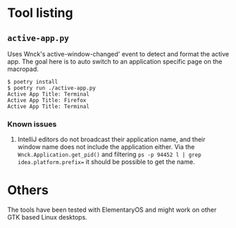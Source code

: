 # Tool listing
## `active-app.py`

Uses Wnck's active-window-changed' event to detect and format the active app. The goal here is to auto switch to an application specific page on the macropad.

```shell
$ poetry install
$ poetry run ./active-app.py
Active App Title: Terminal
Active App Title: Firefox
Active App Title: Terminal
```

### Known issues

1. IntelliJ editors do not broadcast their application name, and their window name does not include the application either. Via the `Wnck.Application.get_pid()` and filtering `ps -p 94452 l | grep idea.platform.prefix=` it should be possible to get the name.

# Others


The tools have been tested with ElementaryOS and might work on other GTK based Linux desktops.
